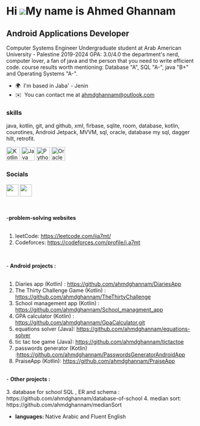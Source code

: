 Hi ![](https://user-images.githubusercontent.com/18350557/176309783-0785949b-9127-417c-8b55-ab5a4333674e.gif)My name is Ahmed Ghannam
=====================================================================================================================================

Android Applications Developer
------------------------------

Computer Systems Engineer Undergraduate student at Arab American University - Palestine 2019-2024 GPA: 3.0/4.0 the department's nerd, computer lover, a fan of java and the person that you need to write efficient code. course results worth mentioning: Database "A", SQL "A-", java "B+" and Operating Systems "A-".

* 🌍  I'm based in Jaba' - Jenin
* ✉️  You can contact me at [ahmdghannam@outlook.com](mailto:ahmdghannam@outlook.com)

### skills
 java, kotlin, git, and github, xml, firbase, sqlite, room, database, kotlin, courotines, Android Jetpack, MVVM, sql, oracle, database my sql, dagger hilt, retrofit.



<p align="left">
<a href="https://kotlinlang.org/" target="_blank" rel="noreferrer"><img src="https://raw.githubusercontent.com/danielcranney/readme-generator/main/public/icons/skills/kotlin-colored.svg" width="36" height="36" alt="Kotlin" /></a>
<a href="https://www.oracle.com/java/" target="_blank" rel="noreferrer"><img src="https://raw.githubusercontent.com/danielcranney/readme-generator/main/public/icons/skills/java-colored.svg" width="36" height="36" alt="Java" /></a>
<a href="https://www.python.org/" target="_blank" rel="noreferrer"><img src="https://raw.githubusercontent.com/danielcranney/readme-generator/main/public/icons/skills/python-colored.svg" width="36" height="36" alt="Python" /></a>
<a href="https://www.oracle.com/uk/index.html" target="_blank" rel="noreferrer"><img src="https://raw.githubusercontent.com/danielcranney/readme-generator/main/public/icons/skills/oracle-colored.svg" width="36" height="36" alt="Oracle" /></a>
</p>


### Socials

<p align="left"> <a href="https://www.linkedin.com/in/ahmedalighannam/" target="_blank" rel="noreferrer"><img src="https://raw.githubusercontent.com/danielcranney/readme-generator/main/public/icons/socials/linkedin.svg" width="32" height="32" /></a> <a href="https://www.stackoverflow.com/users/15949992/a7mt-3li" target="_blank" rel="noreferrer"><img src="https://raw.githubusercontent.com/danielcranney/readme-generator/main/public/icons/socials/stackoverflow.svg" width="32" height="32" /></a></p>

<br>

-<strong>problem-solving websites  </strong> <br><br>
1. leetCode: https://leetcode.com/iia7mt/
2. Codeforces: https://codeforces.com/profile/i.a7mt


<br>

-<strong> Android projects : </strong>
<br><br>
1. Diaries app (Kotlin) : https://github.com/ahmdghannam/DiariesApp
2. The Thirty Challenge Game (Kotlin) : https://github.com/ahmdghannam/TheThirtyChallenge
2. School management app (Kotlin) :  https://github.com/ahmdghannam/School_managment_app
3. GPA calculator (Kotlin) : https://github.com/ahmdghannam/GpaCalculator.git
4.  equations solver (Java): https://github.com/ahmdghannam/equations-solver 
5.   tic tac toe game (Java): https://github.com/ahmdghannam/tictactoe 
 6. passwords generator (Kotlin) :https://github.com/ahmdghannam/PasswordsGeneratorAndroidApp
1. PraiseApp (Kotlin): https://github.com/ahmdghannam/PraiseApp

<br>
  - <strong>Other projects : </strong><br><br>
3.   database for school  SQL , ER and schema : 
https://github.com/ahmdghannam/database-of-school
4.  median sort: https://github.com/ahmdghannam/medianSort 

  <br>

  -  <strong>languages: </strong>
  Native Arabic and Fluent English <br><br>



